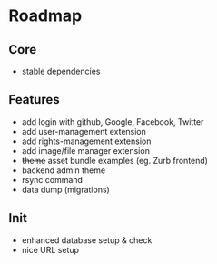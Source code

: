 Roadmap
=======

Core
----

 * stable dependencies

Features
--------

 * add login with github, Google, Facebook, Twitter
 * add user-management extension
 * add rights-management extension
 * add image/file manager extension
 * ~~theme~~ asset bundle examples (eg. Zurb frontend)
 * backend admin theme
 * rsync command
 * data dump (migrations)

Init
----

 * enhanced database setup & check
 * nice URL setup


